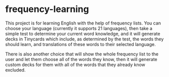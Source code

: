 # frequency-learning

This project is for learning English with the help of frequency lists.
You can choose your language (currently it supports 21 languages), then
take a simple test to determine your current word knowledge, and it will
generate decks in Tinycards which include, as determined by the test,
the words they should learn, and translations of these words to their selected
language.

There is also another choice that will show the whole frequency list to the user and
let them choose all of the words they know, then it will generate custom decks for them
with all of the words that they already know excluded.
